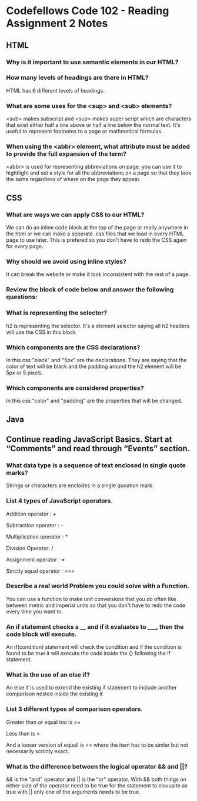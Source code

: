 # Codefellows Code 102 - Reading Assignment 2 Notes

## HTML

### Why is it important to use semantic elements in our HTML?

### How many levels of headings are there in HTML?

HTML has 6 different levels of headings.

### What are some uses for the \<sup> and \<sub> elements?

\<sub> makes subscript and \<sup> makes super script which are characters that exist either half a line above or half a line below the normal text. It's useful to represent footnotes to a page or mathmetical formulas.

### When using the \<abbr> element, what attribute must be added to provide the full expansion of the term?

\<abbr> is used for representing abbreviations on page. you can use it to hightlight and set a style for all the abbreviations on a page so that they look the same regardless of where on the page they appear. 

## CSS

### What are ways we can apply CSS to our HTML?

We can do an inline code block at the top of the page or really anywhere in the html or we can make a seperate .css files that we load in every HTML page to use later. This is prefered so you don't have to redo the CSS again for every page.

### Why should we avoid using inline styles?

It can break the website or make it look inconsistent with the rest of a page.

### Review the block of code below and answer the following questions:

### What is representing the selector?

h2 is representing the selector. It's a element selector saying all h2 headers will use the CSS in this block

### Which components are the CSS declarations?

In this css "black" and "5px" are the declarations. They are saying that the color of text will be black and the padding around the h2 element will be 5px or 5 pixels.

### Which components are considered properties?

In this css "color" and "padding" are the properties that will be changed.


## Java

## Continue reading JavaScript Basics. Start at “Comments” and read through “Events” section.

### What data type is a sequence of text enclosed in single quote marks?

Strings or characters are enclodes in a single quoation mark.

### List 4 types of JavaScript operators.

Addition operator : + 

Subtraction operator : -

Multiplication operator : *

Division Operator: /

Assignment operator : =

Strictly equal operator : ===


### Describe a real world Problem you could solve with a Function.

 You can use a function to make unit conversions that you do often like between metric and imperial units so that you don't have to redo the code every time you want to.

### An if statement checks a __ and if it evaluates to ___, then the code block will execute.

An if(condition) statement will check the condition and if the condition is found to be true it will execute the code inside the {} following the if statement.

### What is the use of an else if?

An else if is used to extend the existing if statement to include another comparison nested inside the existing if.

### List 3 different types of comparison operators.

Greater than or equal too is \>=  

Less than is \<

And a looser version of equall is \== where the item has to be simlar but not necessarily scrictly exact. 

### What is the difference between the logical operator && and ||?

&& is the "and" operator and || is the "or" operator. With && both things on either side of the operator need to be true for the statement to elavualte as true with || only one of the arguments needs to be true.